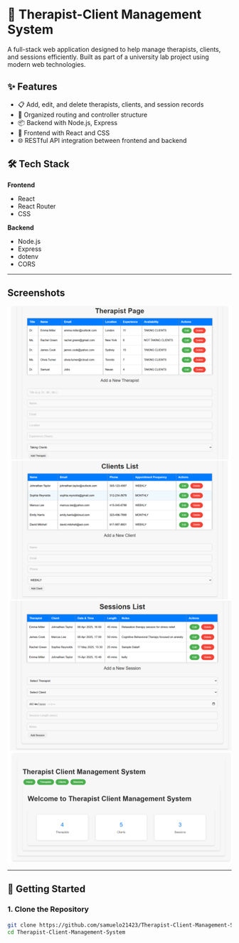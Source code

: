 # 🧠 Therapist-Client Management System

A full-stack web application designed to help manage therapists, clients, and sessions efficiently. Built as part of a university lab project using modern web technologies.

## ✨ Features

- 📋 Add, edit, and delete therapists, clients, and session records
- 📂 Organized routing and controller structure
- 📦 Backend with Node.js, Express
- 🎨 Frontend with React and CSS
- 🌐 RESTful API integration between frontend and backend

## 🛠️ Tech Stack

**Frontend**  
- React  
- React Router  
- CSS

**Backend**  
- Node.js  
- Express  
- dotenv  
- CORS

---
## Screenshots

![Therapist Management](screenshots/therapists.png)
![Client Management](screenshots/clients.png)
![Session Management](screenshots/sessions.png)
![Home Page](screenshots/home.png)

---

## 🚀 Getting Started

### 1. Clone the Repository

```bash
git clone https://github.com/samuelo21423/Therapist-Client-Management-System.git
cd Therapist-Client-Management-System

